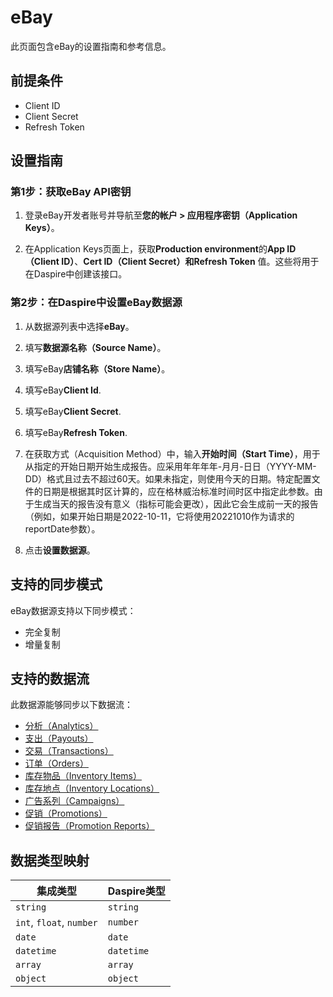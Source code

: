 # eBay

此页面包含eBay的设置指南和参考信息。

## 前提条件

* Client ID
* Client Secret
* Refresh Token

## 设置指南

### 第1步：获取eBay API密钥

1. 登录eBay开发者账号并导航至**您的帐户 > 应用程序密钥（Application Keys）**。

2. 在Application Keys页面上，获取**Production environment**的**App ID（Client ID）**、**Cert ID（Client Secret）**和**Refresh Token** 值。这些将用于在Daspire中创建该接口。

### 第2步：在Daspire中设置eBay数据源

1. 从数据源列表中选择**eBay**。

2. 填写**数据源名称（Source Name）**。

3. 填写eBay**店铺名称（Store Name）**。

4. 填写eBay**Client Id**.

5. 填写eBay**Client Secret**.

6. 填写eBay**Refresh Token**.

7. 在获取方式（Acquisition Method）中，输入**开始时间（Start Time）**，用于从指定的开始日期开始生成报告。应采用年年年年-月月-日日（YYYY-MM-DD）格式且过去不超过60天。如果未指定，则使用今天的日期。特定配置文件的日期是根据其时区计算的，应在格林威治标准时间时区中指定此参数。由于生成当天的报告没有意义（指标可能会更改），因此它会生成前一天的报告（例如，如果开始日期是2022-10-11，它将使用20221010作为请求的reportDate参数）。

8. 点击**设置数据源**。

## 支持的同步模式

eBay数据源支持以下同步模式：

* 完全复制
* 增量复制

## 支持的数据流

此数据源能够同步以下数据流：

* [分析（Analytics）](https://developer.ebay.com/api-docs/sell/analytics/resources/methods)
* [支出（Payouts）](https://developer.ebay.com/api-docs/sell/finances/resources/payout/methods/getPayouts)
* [交易（Transactions）](https://developer.ebay.com/api-docs/sell/finances/resources/transaction/methods/getTransactions)
* [订单（Orders）](https://developer.ebay.com/api-docs/sell/fulfillment/resources/order/methods/getOrders)
* [库存物品（Inventory Items）](https://developer.ebay.com/api-docs/sell/inventory/resources/inventory_item/methods/getInventoryItems)
* [库存地点（Inventory Locations）](https://developer.ebay.com/api-docs/sell/inventory/resources/location/methods/getInventoryLocations)
* [广告系列（Campaigns）](https://developer.ebay.com/api-docs/sell/marketing/resources/campaign/methods/getCampaigns)
* [促销（Promotions）](https://developer.ebay.com/api-docs/sell/marketing/resources/promotion/methods/getPromotions)
* [促销报告（Promotion Reports）](https://developer.ebay.com/api-docs/sell/marketing/resources/promotion_report/methods/getPromotionReports)

## 数据类型映射

| 集成类型 | Daspire类型 |
| --- | --- |
| `string` | `string` |
| `int`, `float`, `number` | `number` |
| `date` | `date` |
| `datetime` | `datetime` |
| `array` | `array` |
| `object` | `object` |